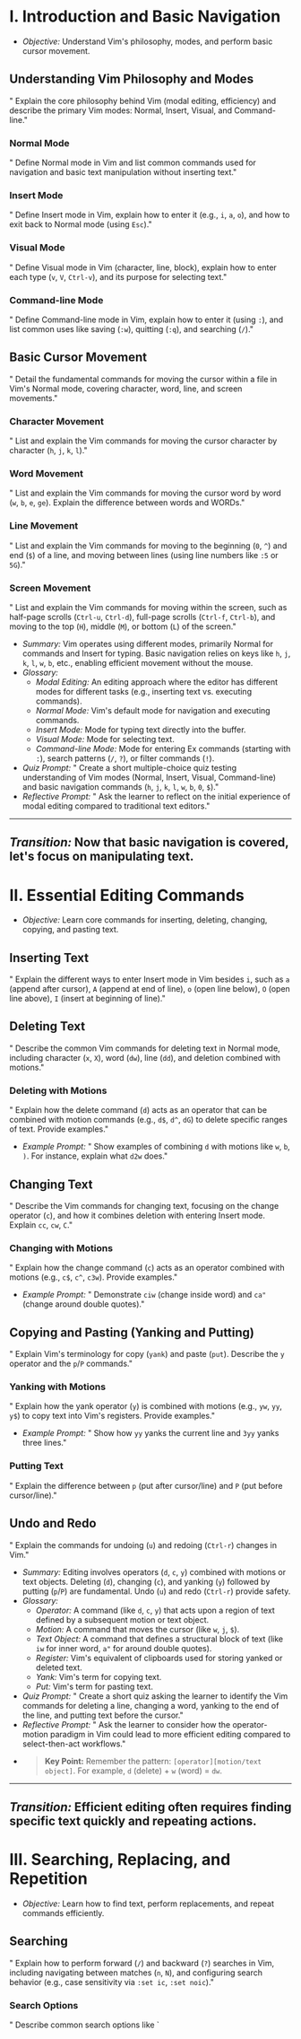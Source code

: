 # I. Introduction and Basic Navigation
*   _Objective:_ Understand Vim's philosophy, modes, and perform basic cursor movement.

## Understanding Vim Philosophy and Modes
"<prompt> Explain the core philosophy behind Vim (modal editing, efficiency) and describe the primary Vim modes: Normal, Insert, Visual, and Command-line."

### Normal Mode
"<prompt> Define Normal mode in Vim and list common commands used for navigation and basic text manipulation without inserting text."

### Insert Mode
"<prompt> Define Insert mode in Vim, explain how to enter it (e.g., `i`, `a`, `o`), and how to exit back to Normal mode (using `Esc`)."

### Visual Mode
"<prompt> Define Visual mode in Vim (character, line, block), explain how to enter each type (`v`, `V`, `Ctrl-v`), and its purpose for selecting text."

### Command-line Mode
"<prompt> Define Command-line mode in Vim, explain how to enter it (using `:`), and list common uses like saving (`:w`), quitting (`:q`), and searching (`/`)."

## Basic Cursor Movement
"<prompt> Detail the fundamental commands for moving the cursor within a file in Vim's Normal mode, covering character, word, line, and screen movements."

### Character Movement
"<prompt> List and explain the Vim commands for moving the cursor character by character (`h`, `j`, `k`, `l`)."

### Word Movement
"<prompt> List and explain the Vim commands for moving the cursor word by word (`w`, `b`, `e`, `ge`). Explain the difference between words and WORDs."

### Line Movement
"<prompt> List and explain the Vim commands for moving to the beginning (`0`, `^`) and end (`$`) of a line, and moving between lines (using line numbers like `:5` or `5G`)."

### Screen Movement
"<prompt> List and explain the Vim commands for moving within the screen, such as half-page scrolls (`Ctrl-u`, `Ctrl-d`), full-page scrolls (`Ctrl-f`, `Ctrl-b`), and moving to the top (`H`), middle (`M`), or bottom (`L`) of the screen."

*   _Summary:_ Vim operates using different modes, primarily Normal for commands and Insert for typing. Basic navigation relies on keys like `h`, `j`, `k`, `l`, `w`, `b`, etc., enabling efficient movement without the mouse.
*   _Glossary:_
    *   _Modal Editing:_ An editing approach where the editor has different modes for different tasks (e.g., inserting text vs. executing commands).
    *   _Normal Mode:_ Vim's default mode for navigation and executing commands.
    *   _Insert Mode:_ Mode for typing text directly into the buffer.
    *   _Visual Mode:_ Mode for selecting text.
    *   _Command-line Mode:_ Mode for entering Ex commands (starting with `:`), search patterns (`/`, `?`), or filter commands (`!`).
*   _Quiz Prompt:_ "<prompt> Create a short multiple-choice quiz testing understanding of Vim modes (Normal, Insert, Visual, Command-line) and basic navigation commands (`h`, `j`, `k`, `l`, `w`, `b`, `0`, `$`)."
*   _Reflective Prompt:_ "<prompt> Ask the learner to reflect on the initial experience of modal editing compared to traditional text editors."

---
_Transition:_ Now that basic navigation is covered, let's focus on manipulating text.
---

# II. Essential Editing Commands
*   _Objective:_ Learn core commands for inserting, deleting, changing, copying, and pasting text.

## Inserting Text
"<prompt> Explain the different ways to enter Insert mode in Vim besides `i`, such as `a` (append after cursor), `A` (append at end of line), `o` (open line below), `O` (open line above), `I` (insert at beginning of line)."

## Deleting Text
"<prompt> Describe the common Vim commands for deleting text in Normal mode, including character (`x`, `X`), word (`dw`), line (`dd`), and deletion combined with motions."

### Deleting with Motions
"<prompt> Explain how the delete command (`d`) acts as an operator that can be combined with motion commands (e.g., `d$`, `d^`, `dG`) to delete specific ranges of text. Provide examples."
*   _Example Prompt:_ "<prompt> Show examples of combining `d` with motions like `w`, `b`, `)`. For instance, explain what `d2w` does."

## Changing Text
"<prompt> Describe the Vim commands for changing text, focusing on the change operator (`c`), and how it combines deletion with entering Insert mode. Explain `cc`, `cw`, `C`."

### Changing with Motions
"<prompt> Explain how the change command (`c`) acts as an operator combined with motions (e.g., `c$`, `c^`, `c3w`). Provide examples."
*   _Example Prompt:_ "<prompt> Demonstrate `ciw` (change inside word) and `ca"` (change around double quotes)."

## Copying and Pasting (Yanking and Putting)
"<prompt> Explain Vim's terminology for copy (`yank`) and paste (`put`). Describe the `y` operator and the `p`/`P` commands."

### Yanking with Motions
"<prompt> Explain how the yank operator (`y`) is combined with motions (e.g., `yw`, `yy`, `y$`) to copy text into Vim's registers. Provide examples."
*   _Example Prompt:_ "<prompt> Show how `yy` yanks the current line and `3yy` yanks three lines."

### Putting Text
"<prompt> Explain the difference between `p` (put after cursor/line) and `P` (put before cursor/line)."

## Undo and Redo
"<prompt> Explain the commands for undoing (`u`) and redoing (`Ctrl-r`) changes in Vim."

*   _Summary:_ Editing involves operators (`d`, `c`, `y`) combined with motions or text objects. Deleting (`d`), changing (`c`), and yanking (`y`) followed by putting (`p`/`P`) are fundamental. Undo (`u`) and redo (`Ctrl-r`) provide safety.
*   _Glossary:_
    *   _Operator:_ A command (like `d`, `c`, `y`) that acts upon a region of text defined by a subsequent motion or text object.
    *   _Motion:_ A command that moves the cursor (like `w`, `j`, `$`).
    *   _Text Object:_ A command that defines a structural block of text (like `iw` for inner word, `a"` for around double quotes).
    *   _Register:_ Vim's equivalent of clipboards used for storing yanked or deleted text.
    *   _Yank:_ Vim's term for copying text.
    *   _Put:_ Vim's term for pasting text.
*   _Quiz Prompt:_ "<prompt> Create a short quiz asking the learner to identify the Vim commands for deleting a line, changing a word, yanking to the end of the line, and putting text before the cursor."
*   _Reflective Prompt:_ "<prompt> Ask the learner to consider how the operator-motion paradigm in Vim could lead to more efficient editing compared to select-then-act workflows."
*   > **Key Point:** Remember the pattern: `[operator][motion/text object]`. For example, `d` (delete) + `w` (word) = `dw`.

---
_Transition:_ Efficient editing often requires finding specific text quickly and repeating actions.
---

# III. Searching, Replacing, and Repetition
*   _Objective:_ Learn how to find text, perform replacements, and repeat commands efficiently.

## Searching
"<prompt> Explain how to perform forward (`/`) and backward (`?`) searches in Vim, including navigating between matches (`n`, `N`), and configuring search behavior (e.g., case sensitivity via `:set ic`, `:set noic`)."

### Search Options
"<prompt> Describe common search options like `